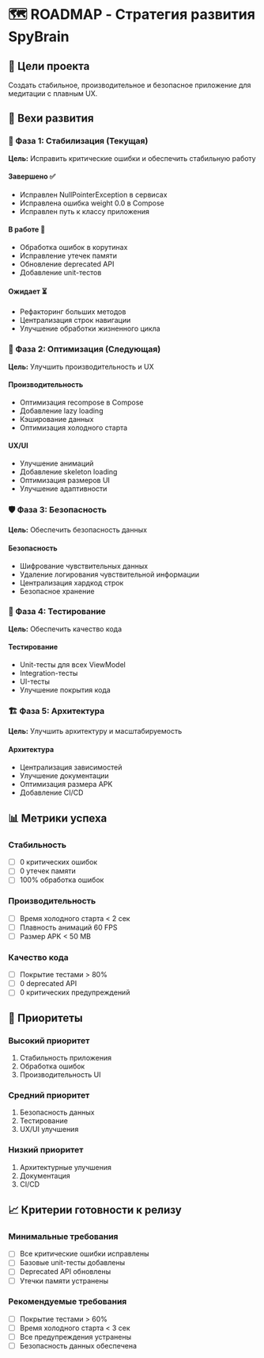 # 🗺️ ROADMAP - Стратегия развития SpyBrain

## 🎯 Цели проекта
Создать стабильное, производительное и безопасное приложение для медитации с плавным UX.

## 📅 Вехи развития

### 🚀 Фаза 1: Стабилизация (Текущая)
**Цель:** Исправить критические ошибки и обеспечить стабильную работу

#### Завершено ✅
- Исправлен NullPointerException в сервисах
- Исправлена ошибка weight 0.0 в Compose
- Исправлен путь к классу приложения

#### В работе 🔄
- Обработка ошибок в корутинах
- Исправление утечек памяти
- Обновление deprecated API
- Добавление unit-тестов

#### Ожидает ⏳
- Рефакторинг больших методов
- Централизация строк навигации
- Улучшение обработки жизненного цикла

### 🔧 Фаза 2: Оптимизация (Следующая)
**Цель:** Улучшить производительность и UX

#### Производительность
- Оптимизация recompose в Compose
- Добавление lazy loading
- Кэширование данных
- Оптимизация холодного старта

#### UX/UI
- Улучшение анимаций
- Добавление skeleton loading
- Оптимизация размеров UI
- Улучшение адаптивности

### 🛡️ Фаза 3: Безопасность
**Цель:** Обеспечить безопасность данных

#### Безопасность
- Шифрование чувствительных данных
- Удаление логирования чувствительной информации
- Централизация хардкод строк
- Безопасное хранение

### 🧪 Фаза 4: Тестирование
**Цель:** Обеспечить качество кода

#### Тестирование
- Unit-тесты для всех ViewModel
- Integration-тесты
- UI-тесты
- Улучшение покрытия кода

### 🏗️ Фаза 5: Архитектура
**Цель:** Улучшить архитектуру и масштабируемость

#### Архитектура
- Централизация зависимостей
- Улучшение документации
- Оптимизация размера APK
- Добавление CI/CD

## 📊 Метрики успеха

### Стабильность
- [ ] 0 критических ошибок
- [ ] 0 утечек памяти
- [ ] 100% обработка ошибок

### Производительность
- [ ] Время холодного старта < 2 сек
- [ ] Плавность анимаций 60 FPS
- [ ] Размер APK < 50 MB

### Качество кода
- [ ] Покрытие тестами > 80%
- [ ] 0 deprecated API
- [ ] 0 критических предупреждений

## 🎯 Приоритеты

### Высокий приоритет
1. Стабильность приложения
2. Обработка ошибок
3. Производительность UI

### Средний приоритет
1. Безопасность данных
2. Тестирование
3. UX/UI улучшения

### Низкий приоритет
1. Архитектурные улучшения
2. Документация
3. CI/CD

## 📈 Критерии готовности к релизу

### Минимальные требования
- [ ] Все критические ошибки исправлены
- [ ] Базовые unit-тесты добавлены
- [ ] Deprecated API обновлены
- [ ] Утечки памяти устранены

### Рекомендуемые требования
- [ ] Покрытие тестами > 60%
- [ ] Время холодного старта < 3 сек
- [ ] Все предупреждения устранены
- [ ] Безопасность данных обеспечена 